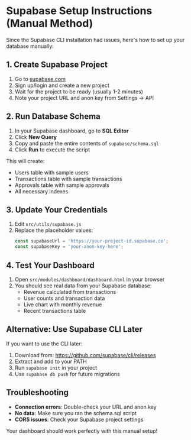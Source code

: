 # Supabase Setup Instructions (Manual Method)

Since the Supabase CLI installation had issues, here's how to set up your database manually:

## 1. Create Supabase Project

1. Go to [supabase.com](https://supabase.com)
2. Sign up/login and create a new project
3. Wait for the project to be ready (usually 1-2 minutes)
4. Note your project URL and anon key from Settings → API

## 2. Run Database Schema

1. In your Supabase dashboard, go to **SQL Editor**
2. Click **New Query**
3. Copy and paste the entire contents of `supabase/schema.sql`
4. Click **Run** to execute the script

This will create:
- Users table with sample users
- Transactions table with sample transactions  
- Approvals table with sample approvals
- All necessary indexes

## 3. Update Your Credentials

1. Edit `src/utils/supabase.js`
2. Replace the placeholder values:
   ```javascript
   const supabaseUrl = 'https://your-project-id.supabase.co';
   const supabaseKey = 'your-anon-key-here';
   ```

## 4. Test Your Dashboard

1. Open `src/modules/dashboard/dashboard.html` in your browser
2. You should see real data from your Supabase database:
   - Revenue calculated from transactions
   - User counts and transaction data
   - Live chart with monthly revenue
   - Recent transactions table

## Alternative: Use Supabase CLI Later

If you want to use the CLI later:
1. Download from: https://github.com/supabase/cli/releases
2. Extract and add to your PATH
3. Run `supabase init` in your project
4. Use `supabase db push` for future migrations

## Troubleshooting

- **Connection errors**: Double-check your URL and anon key
- **No data**: Make sure you ran the schema.sql script
- **CORS issues**: Check your Supabase project settings

Your dashboard should work perfectly with this manual setup! 